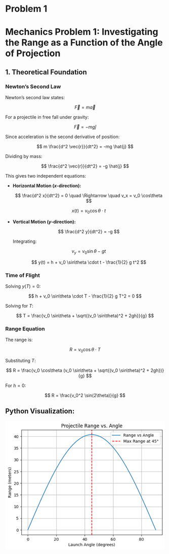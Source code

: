 # Problem 1

# **Mechanics Problem 1: Investigating the Range as a Function of the Angle of Projection**

## **1. Theoretical Foundation**

### **Newton’s Second Law**
Newton’s second law states:

$$
\vec{F} = m \vec{a}
$$

For a projectile in free fall under gravity:

$$
\vec{F} = -mg \hat{j}
$$

Since acceleration is the second derivative of position:

$$
m \frac{d^2 \vec{r}}{dt^2} = -mg \hat{j}
$$

Dividing by mass:

$$
\frac{d^2 \vec{r}}{dt^2} = -g \hat{j}
$$

This gives two independent equations:

- **Horizontal Motion ($x$-direction):**
  
  $$
  \frac{d^2 x}{dt^2} = 0 \quad \Rightarrow \quad v_x = v_0 \cos\theta
  $$

  $$
  x(t) = v_0 \cos\theta \cdot t
  $$

- **Vertical Motion ($y$-direction):**
  
  $$
  \frac{d^2 y}{dt^2} = -g
  $$

  Integrating:

  $$
  v_y = v_0 \sin\theta - gt
  $$

  $$ 
  y(t) = h + v_0 \sin\theta \cdot t - \frac{1}{2} g t^2
  $$

### **Time of Flight**
Solving $y(T) = 0$:

$$
h + v_0 \sin\theta \cdot T - \frac{1}{2} g T^2 = 0
$$

Solving for $T$:

$$
T = \frac{v_0 \sin\theta + \sqrt{(v_0 \sin\theta)^2 + 2gh}}{g}
$$

### **Range Equation**
The range is:

$$
R = v_0 \cos\theta \cdot T
$$

Substituting $T$:

$$
R = \frac{v_0 \cos\theta (v_0 \sin\theta + \sqrt{(v_0 \sin\theta)^2 + 2gh})}{g}
$$

For $h = 0$:

$$
R = \frac{v_0^2 \sin(2\theta)}{g}
$$

## Python Visualization:

![alt text](image.png)
